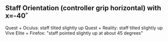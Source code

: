 Staff Orientation (controller grip horizontal) with x=-40˚
-----------------
Quest + Oculus: staff tilted slightly up
Quest + Reality: staff tilted slightly up
Vive Elite + Firefox: "staff pointed slightly up at about 45 degrees"
